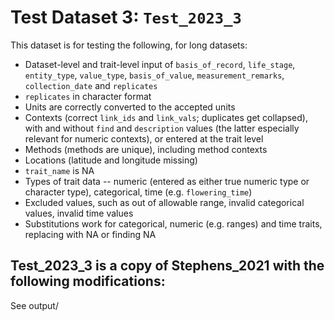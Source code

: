 
# Test Dataset 3: `Test_2023_3`

This dataset is for testing the following, for long datasets:
- Dataset-level and trait-level input of `basis_of_record`, `life_stage`, `entity_type`, `value_type`, `basis_of_value`, `measurement_remarks`, `collection_date` and `replicates`
- `replicates` in character format
- Units are correctly converted to the accepted units
- Contexts (correct `link_ids` and `link_vals`; duplicates get collapsed), with and without `find` and `description` values (the latter especially relevant for numeric contexts), or entered at the trait level
- Methods (methods are unique), including method contexts
- Locations (latitude and longitude missing)
- `trait_name` is NA
- Types of trait data -- numeric (entered as either true numeric type or character type), categorical, time (e.g. `flowering_time`)
- Excluded values, such as out of allowable range, invalid categorical values, invalid time values
- Substitutions work for categorical, numeric (e.g. ranges) and time traits, replacing with NA or finding NA


Test_2023_3 is a copy of Stephens_2021 with the following modifications:
-

See output/

